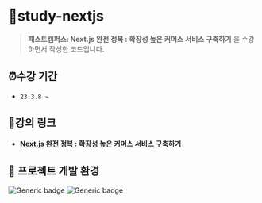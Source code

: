 # 📂study-nextjs

> **패스트캠퍼스: Next.js 완전 정복 : 확장성 높은 커머스 서비스 구축하기** 을 수강하면서 작성한 코드입니다.

## ⏰수강 기간

- `23.3.8 ~`

## 🔗강의 링크

- **[Next.js 완전 정복 : 확장성 높은 커머스 서비스 구축하기](https://www.inflearn.com/course/%ED%83%84%ED%83%84%ED%95%9C-%EB%B0%B1%EC%97%94%EB%93%9C-%EB%84%A4%EC%8A%A4%ED%8A%B8#)**

## 📌 프로젝트 개발 환경

![Generic badge](https://img.shields.io/badge/nodejs-v18.13.0-blue.svg) ![Generic badge](https://img.shields.io/badge/npm-v8.19.3-blue.svg)
